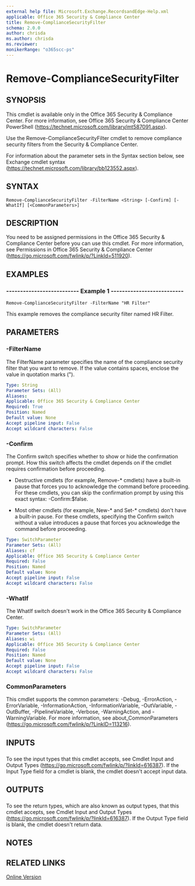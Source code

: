 ```yaml
---
external help file: Microsoft.Exchange.RecordsandEdge-Help.xml
applicable: Office 365 Security & Compliance Center
title: Remove-ComplianceSecurityFilter
schema: 2.0.0
author: chrisda
ms.author: chrisda
ms.reviewer:
monikerRange: "o365scc-ps"
---
```


# Remove-ComplianceSecurityFilter

## SYNOPSIS
This cmdlet is available only in the Office 365 Security & Compliance Center. For more information, see Office 365 Security & Compliance Center PowerShell (https://technet.microsoft.com/library/mt587091.aspx).

Use the Remove-ComplianceSecurityFilter cmdlet to remove compliance security filters from the Security & Compliance Center.

For information about the parameter sets in the Syntax section below, see Exchange cmdlet syntax (https://technet.microsoft.com/library/bb123552.aspx).

## SYNTAX

```
Remove-ComplianceSecurityFilter -FilterName <String> [-Confirm] [-WhatIf] [<CommonParameters>]
```

## DESCRIPTION
You need to be assigned permissions in the Office 365 Security & Compliance Center before you can use this cmdlet. For more information, see Permissions in Office 365 Security & Compliance Center (https://go.microsoft.com/fwlink/p/?LinkId=511920).

## EXAMPLES

### -------------------------- Example 1 --------------------------
```
Remove-ComplianceSecurityFilter -FilterName "HR Filter"
```

This example removes the compliance security filter named HR Filter.

## PARAMETERS

### -FilterName
The FilterName parameter specifies the name of the compliance security filter that you want to remove. If the value contains spaces, enclose the value in quotation marks (").

```yaml
Type: String
Parameter Sets: (All)
Aliases:
Applicable: Office 365 Security & Compliance Center
Required: True
Position: Named
Default value: None
Accept pipeline input: False
Accept wildcard characters: False
```

### -Confirm
The Confirm switch specifies whether to show or hide the confirmation prompt. How this switch affects the cmdlet depends on if the cmdlet requires confirmation before proceeding.

- Destructive cmdlets (for example, Remove-\* cmdlets) have a built-in pause that forces you to acknowledge the command before proceeding. For these cmdlets, you can skip the confirmation prompt by using this exact syntax: -Confirm:$false.

- Most other cmdlets (for example, New-\* and Set-\* cmdlets) don't have a built-in pause. For these cmdlets, specifying the Confirm switch without a value introduces a pause that forces you acknowledge the command before proceeding.

```yaml
Type: SwitchParameter
Parameter Sets: (All)
Aliases: cf
Applicable: Office 365 Security & Compliance Center
Required: False
Position: Named
Default value: None
Accept pipeline input: False
Accept wildcard characters: False
```

### -WhatIf
The WhatIf switch doesn't work in the Office 365 Security & Compliance Center.

```yaml
Type: SwitchParameter
Parameter Sets: (All)
Aliases: wi
Applicable: Office 365 Security & Compliance Center
Required: False
Position: Named
Default value: None
Accept pipeline input: False
Accept wildcard characters: False
```

### CommonParameters
This cmdlet supports the common parameters: -Debug, -ErrorAction, -ErrorVariable, -InformationAction, -InformationVariable, -OutVariable, -OutBuffer, -PipelineVariable, -Verbose, -WarningAction, and -WarningVariable. For more information, see about_CommonParameters (https://go.microsoft.com/fwlink/p/?LinkID=113216).

## INPUTS

###  
To see the input types that this cmdlet accepts, see Cmdlet Input and Output Types (https://go.microsoft.com/fwlink/p/?linkId=616387). If the Input Type field for a cmdlet is blank, the cmdlet doesn't accept input data.

## OUTPUTS

###  
To see the return types, which are also known as output types, that this cmdlet accepts, see Cmdlet Input and Output Types (https://go.microsoft.com/fwlink/p/?linkId=616387). If the Output Type field is blank, the cmdlet doesn't return data.

## NOTES

## RELATED LINKS

[Online Version](https://technet.microsoft.com/library/fa62d1f1-22a5-4cfa-b1ca-0120b3bb2564.aspx)
